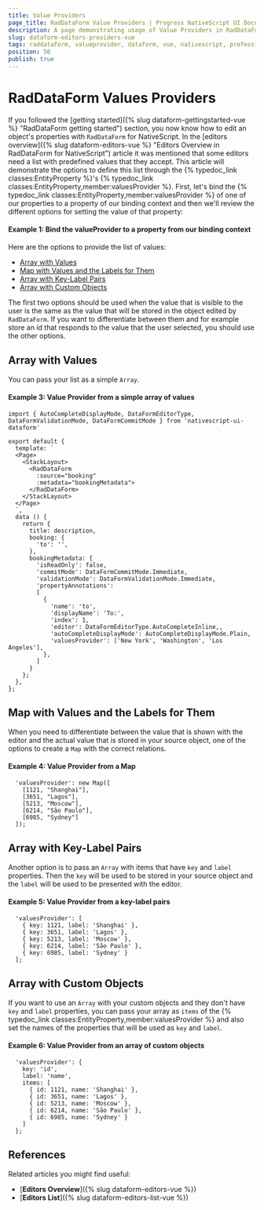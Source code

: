 ```yaml
---
title: Value Providers
page_title: RadDataForm Value Providers | Progress NativeScript UI Documentation
description: A page demonstrating usage of Value Providers in RadDataForm for NativeScript.
slug: dataform-editors-providers-vue
tags: raddataform, valueprovider, dataform, vue, nativescript, professional, ui
position: 50
publish: true
---
```


# RadDataForm Values Providers

If you followed the [getting started]({% slug dataform-gettingstarted-vue %} "RadDataForm getting started") section, you now know how to edit an object's properties with `RadDataForm` for NativeScript. In the [editors overview]({% slug dataform-editors-vue %} "Editors Overview in RadDataForm for NativeScript") article it was mentioned that some editors need a list with predefined values that they accept. This article will demonstrate the options to define this list through the {% typedoc_link classes:EntityProperty %}'s {% typedoc_link classes:EntityProperty,member:valuesProvider %}. First, let's bind the {% typedoc_link classes:EntityProperty,member:valuesProvider %} of one of our properties to a property of our binding context and then we'll review the different options for setting the value of that property:

#### Example 1: Bind the valueProvider to a property from our binding context

Here are the options to provide the list of values:

* [Array with Values](#array-with-values)
* [Map with Values and the Labels for Them](#map-with-values-and-the-labels-for-them)
* [Array with Key-Label Pairs](#array-with-key-label-pairs)
* [Array with Custom Objects](#array-with-custom-objects)

The first two options should be used when the value that is visible to the user is the same as the value that will be stored in the object edited by `RadDataForm`. If you want to differentiate between them and for example store an id that responds to the value that the user selected, you should use the other options.

## Array with Values

You can pass your list as a simple `Array`.

#### Example 3: Value Provider from a simple array of values

```
import { AutoCompleteDisplayMode, DataFormEditorType, DataFormValidationMode, DataFormCommitMode } from 'nativescript-ui-dataform'

export default {
  template: `
  <Page>
    <StackLayout>
      <RadDataForm
        :source="booking"
        :metadata="bookingMetadata">
      </RadDataForm>
    </StackLayout>
  </Page>
  `,
  data () {
    return {
      title: description,
      booking: {
        'to': '',
      },
      bookingMetadata: {
        'isReadOnly': false,
        'commitMode': DataFormCommitMode.Immediate,
        'validationMode': DataFormValidationMode.Immediate,
        'propertyAnnotations':
        [
          {
            'name': 'to',
            'displayName': 'To:',
            'index': 1,
            'editor': DataFormEditorType.AutoCompleteInline,,
            'autoCompleteDisplayMode': AutoCompleteDisplayMode.Plain,
            'valuesProvider': ['New York', 'Washington', 'Los Angeles'],
          },
        ]
      }
    };
  },
};
```

## Map with Values and the Labels for Them

When you need to differentiate between the value that is shown with the editor and the actual value that is stored in your source object, one of the options to create a `Map` with the correct relations.

#### Example 4: Value Provider from a Map

```
  'valuesProvider': new Map([
    [1121, "Shanghai"],
    [3651, "Lagos"],
    [5213, "Moscow"],
    [6214, "São Paulo"],
    [6985, "Sydney"]
  ]);
```

## Array with Key-Label Pairs

Another option is to pass an `Array` with items that have `key` and `label` properties. Then the `key` will be used to be stored in your source object and the `label` will be used to be presented with the editor.

#### Example 5: Value Provider from a key-label pairs

```
  'valuesProvider': [
    { key: 1121, label: 'Shanghai' },
    { key: 3651, label: 'Lagos' },
    { key: 5213, label: 'Moscow' },
    { key: 6214, label: 'São Paulo' },
    { key: 6985, label: 'Sydney' }
  ];
```

## Array with Custom Objects

If you want to use an `Array` with your custom objects and they don't have `key` and `label` properties, you can pass your array as `items` of the {% typedoc_link classes:EntityProperty,member:valuesProvider %} and also set the names of the properties that will be used as `key` and `label`.

#### Example 6: Value Provider from an array of custom objects

```
  'valuesProvider': {
    key: 'id',
    label: 'name',
    items: [
      { id: 1121, name: 'Shanghai' },
      { id: 3651, name: 'Lagos' },
      { id: 5213, name: 'Moscow' },
      { id: 6214, name: 'São Paulo' },
      { id: 6985, name: 'Sydney' }
    ]
  };
```

## References

Related articles you might find useful:

* [**Editors Overview**]({% slug dataform-editors-vue %})
* [**Editors List**]({% slug dataform-editors-list-vue %})
